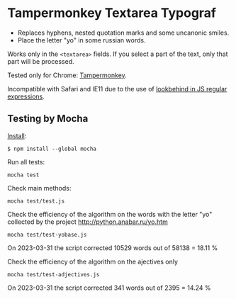 # Tampermonkey Textarea Typograf

+ Replaces hyphens, nested quotation marks and some uncanonic smiles.
+ Place the letter "yo" in some russian words.

Works only in the `<textarea>` fields.
If you select a part of the text, only that part will be processed.

Tested only for Chrome: [Tampermonkey](https://chrome.google.com/webstore/detail/tampermonkey/dhdgffkkebhmkfjojejmpbldmpobfkfo?hl=en).

Incompatible with Safari and IE11 due to the use of [lookbehind in JS regular expressions](https://caniuse.com/js-regexp-lookbehind).


## Testing by Mocha

[Install](https://mochajs.org/#installation):
```
$ npm install --global mocha
```

Run all tests:
```
mocha test
```

Check main methods:
```
mocha test/test.js
```

Check the efficiency of the algorithm on the words with the letter "yo" collected by the project http://python.anabar.ru/yo.htm
```
mocha test/test-yobase.js
```
On 2023-03-31 the script corrected 10529 words out of 58138 = 18.11 %


Check the efficiency of the algorithm on the ajectives only
```
mocha test/test-adjectives.js
```
On 2023-03-31 the script corrected 341 words out of 2395 = 14.24 %
